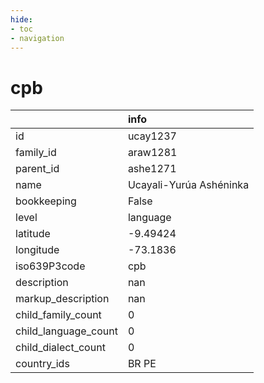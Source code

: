 ```yaml
---
hide:
- toc
- navigation
---
```

# cpb
|                      | info                    |
|:---------------------|:------------------------|
| id                   | ucay1237                |
| family_id            | araw1281                |
| parent_id            | ashe1271                |
| name                 | Ucayali-Yurúa Ashéninka |
| bookkeeping          | False                   |
| level                | language                |
| latitude             | -9.49424                |
| longitude            | -73.1836                |
| iso639P3code         | cpb                     |
| description          | nan                     |
| markup_description   | nan                     |
| child_family_count   | 0                       |
| child_language_count | 0                       |
| child_dialect_count  | 0                       |
| country_ids          | BR PE                   |